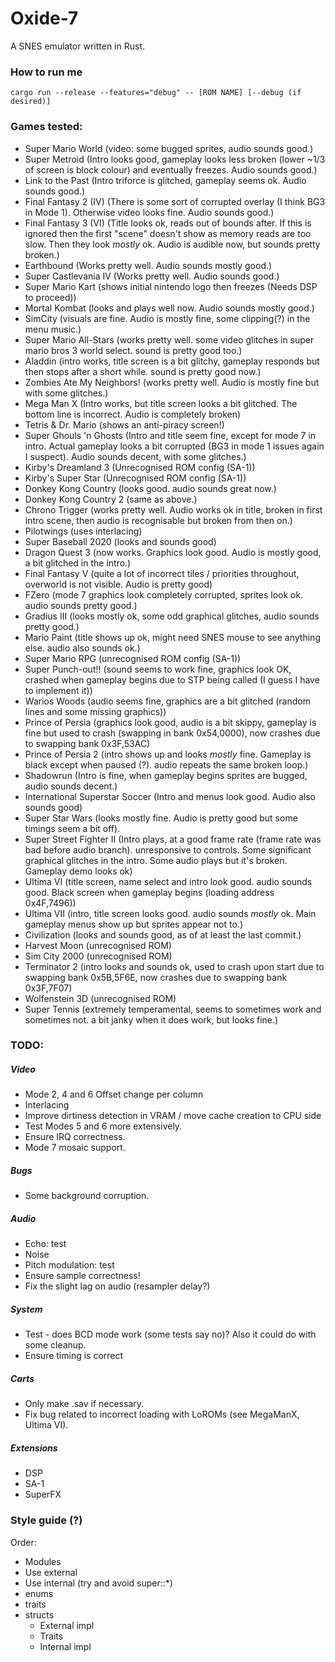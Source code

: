 # Oxide-7
A SNES emulator written in Rust.

### How to run me
`cargo run --release --features="debug" -- [ROM NAME] [--debug (if desired)]`

### Games tested:
* Super Mario World (video: some bugged sprites, audio sounds good.)
* Super Metroid (Intro looks good, gameplay looks less broken (lower ~1/3 of screen is block colour) and eventually freezes. Audio sounds good.)
* Link to the Past (Intro triforce is glitched, gameplay seems ok. Audio sounds good.)
* Final Fantasy 2 (IV) (There is some sort of corrupted overlay (I think BG3 in Mode 1). Otherwise video looks fine. Audio sounds good.)
* Final Fantasy 3 (VI) (Title looks ok, reads out of bounds after. If this is ignored then the first "scene" doesn't show as memory reads are too slow. Then they look _mostly_ ok. Audio is audible now, but sounds pretty broken.)
* Earthbound (Works pretty well. Audio sounds mostly good.)
* Super Castlevania IV (Works pretty well. Audio sounds good.)
* Super Mario Kart (shows initial nintendo logo then freezes (Needs DSP to proceed))
* Mortal Kombat (looks and plays well now. Audio sounds mostly good.)
* SimCity (visuals are fine. Audio is mostly fine, some clipping(?) in the menu music.)
* Super Mario All-Stars (works pretty well. some video glitches in super mario bros 3 world select. sound is pretty good too.)
* Aladdin (intro works, title screen is a bit glitchy, gameplay responds but then stops after a short while. sound is pretty good now.)
* Zombies Ate My Neighbors! (works pretty well. Audio is mostly fine but with some glitches.)
* Mega Man X (Intro works, but title screen looks a bit glitched. The bottom line is incorrect. Audio is completely broken)
* Tetris & Dr. Mario (shows an anti-piracy screen!)
* Super Ghouls 'n Ghosts (Intro and title seem fine, except for mode 7 in intro. Actual gameplay looks a bit corrupted (BG3 in mode 1 issues again I suspect). Audio sounds decent, with some glitches.)
* Kirby's Dreamland 3 (Unrecognised ROM config (SA-1))
* Kirby's Super Star (Unrecognised ROM config (SA-1))
* Donkey Kong Country (looks good. audio sounds great now.)
* Donkey Kong Country 2 (same as above.)
* Chrono Trigger (works pretty well. Audio works ok in title, broken in first intro scene, then audio is recognisable but broken from then on.)
* Pilotwings (uses interlacing)
* Super Baseball 2020 (looks and sounds good)
* Dragon Quest 3 (now works. Graphics look good. Audio is mostly good, a bit glitched in the intro.)
* Final Fantasy V (quite a lot of incorrect tiles / priorities throughout, overworld is not visible. Audio is pretty good)
* FZero (mode 7 graphics look completely corrupted, sprites look ok. audio sounds pretty good.)
* Gradius III (looks mostly ok, some odd graphical glitches, audio sounds pretty good.)
* Mario Paint (title shows up ok, might need SNES mouse to see anything else. audio also sounds ok.)
* Super Mario RPG (unrecognised ROM config (SA-1))
* Super Punch-out!! (sound seems to work fine, graphics look OK, crashed when gameplay begins due to STP being called (I guess I have to implement it))
* Warios Woods (audio seems fine, graphics are a bit glitched (random lines and some missing graphics))
* Prince of Persia (graphics look good, audio is a bit skippy, gameplay is fine but used to crash (swapping in bank 0x54,0000), now crashes due to swapping bank 0x3F,53AC)
* Prince of Persia 2 (intro shows up and looks _mostly_ fine. Gameplay is black except when paused (?). audio repeats the same broken loop.)
* Shadowrun (Intro is fine, when gameplay begins sprites are bugged, audio sounds decent.)
* International Superstar Soccer (Intro and menus look good. Audio also sounds good)
* Super Star Wars (looks mostly fine. Audio is pretty good but some timings seem a bit off).
* Super Street Fighter II (Intro plays, at a good frame rate (frame rate was bad before audio branch). unresponsive to controls. Some significant graphical glitches in the intro. Some audio plays but it's broken. Gameplay demo looks ok)
* Ultima VI (title screen, name select and intro look good. audio sounds good. Black screen when gameplay begins (loading address 0x4F,7496))
* Ultima VII (intro, title screen looks good. audio sounds _mostly_ ok. Main gameplay menus show up but sprites appear not to.)
* Civilization (looks and sounds good, as of at least the last commit.)
* Harvest Moon (unrecognised ROM)
* Sim City 2000 (unrecognised ROM)
* Terminator 2 (intro looks and sounds ok, used to crash upon start due to swapping bank 0x5B,5F6E, now crashes due to swapping bank 0x3F,7F07)
* Wolfenstein 3D (unrecognised ROM)
* Super Tennis (extremely temperamental, seems to sometimes work and sometimes not. a bit janky when it does work, but looks fine.)

### TODO:

##### Video
- Mode 2, 4 and 6 Offset change per column
- Interlacing
- Improve dirtiness detection in VRAM / move cache creation to CPU side
- Test Modes 5 and 6 more extensively.
- Ensure IRQ correctness.
- Mode 7 mosaic support.

##### Bugs
- Some background corruption.

##### Audio
- Echo: test
- Noise
- Pitch modulation: test
- Ensure sample correctness!
- Fix the slight lag on audio (resampler delay?)

##### System
- Test - does BCD mode work (some tests say no)? Also it could do with some cleanup.
- Ensure timing is correct

##### Carts
- Only make .sav if necessary.
- Fix bug related to incorrect loading with LoROMs (see MegaManX, Ultima VI).

##### Extensions
- DSP
- SA-1
- SuperFX

### Style guide (?)
Order:
- Modules
- Use external
- Use internal (try and avoid super::*)
- enums
- traits
- structs
    - External impl
    - Traits
    - Internal impl